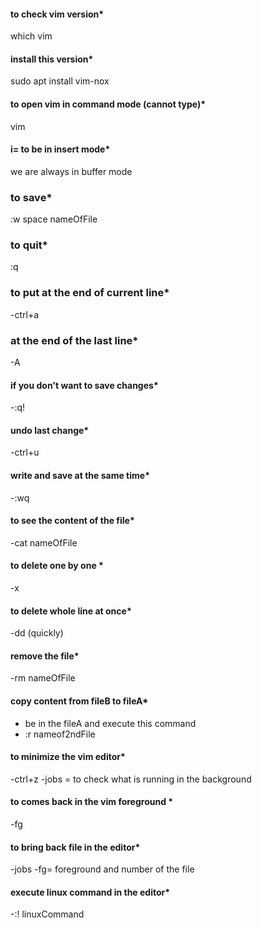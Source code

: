 #### to check vim version*
which vim

#### install this version*
sudo apt install vim-nox

#### to open vim in command mode (cannot type)*
vim

#### i= to be in insert mode*

we are always in buffer mode

### to save*
:w space nameOfFile

### to quit*
:q

### to put at the end of current line*
-ctrl+a

### at the end of the last line*
-A

#### if you don't want to save changes*
-:q!

#### undo last change*
-ctrl+u

#### write and save at the same time*
-:wq

#### to see the content of the file*
-cat nameOfFile

#### to delete one by one *
-x

#### to delete whole line at once*
-dd (quickly)

#### remove the file*
-rm nameOfFile

#### copy content from fileB to fileA*
- be in the fileA and execute this command
- :r nameof2ndFile

#### to minimize the vim editor*
-ctrl+z
-jobs = to check what is running in the background

#### to comes back in the vim foreground *
-fg

#### to bring back file in the editor*
-jobs
-fg= foreground and number of the file

#### execute linux command in the editor*
-:! linuxCommand






















